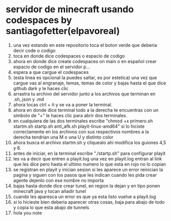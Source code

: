 # servidor de minecraft usando codespaces by santiagofetter(elpavoreal)
1) una vez estando en este repositorio toca el boton verde que deberia decir code o codigo
2) toca en donde dice codespaces o espacio de codigo
3) ahora en donde dice create codespaces on main o en español crear espacio de codigo en el servidor p...
4) espera a que cargue el codespaces
5) (esta linea es opcional la puedes saltar, es por estetica) una vez que cargue vas al engranaje, temas, temas de color y bajas hasta el que dice github dark y le haces clic
6) arrastra tu archivo del servidor junto a los archivos que terminan en .sh,.json y .md
7) ahora tocas ctrl + ñ y se va a poner la terminal.
8) ahora en donde dice terminal todo a la derecha  te encuentras con un simbolo de "+" le haces clic para abrir dos terminales.
9) en cualquiera de las dos terminales escribe "chmod +x primero.sh startm.sh startp.sh anti_afk.sh playit-linux-amd64" si lo hiciste correctamente en los archivos con sus respectivos nombres a la derecha tendrian una M o una U y distinto color
10) ahora busca el archivo startm.sh y cliquealo ahi modifica los guiones 4,5 y 6.
11) antes de iniciar, en la terminal escribe "./startp.sh" para configurar playit
12) les va a decir que entren a playit.log una vez en playit.log entran al link que les dice pero hasta el ultimo numero lo que esta en rojo no lo copian
13) se registran en playit y inician sesion si les aparece un error reinician la pagina y siguen con los pasos que les indican cuando les pida crear agente dejenlo con ese nombre no importa
14) bajas hasta donde dice crear tunel, en region la dejan y en tipo ponen minecraft java y tocan añadir tunel
15) cuando les aparesca un error es que ya esta listo vuelve a playit.log
16) si lo hicieste bien deberia aparecer otras cosas, baja para abajo de todo y copia lo que esta abajo de tunnels
17) hola you note

